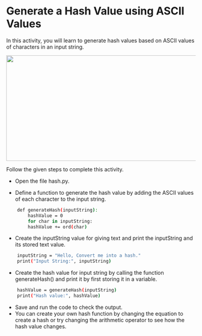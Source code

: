 Generate a Hash Value using ASCII Values
===================

In this activity, you will learn to generate hash values based on ASCII values of characters in an input string.


<img src= "https://s3.amazonaws.com/media-p.slid.es/uploads/2071954/images/10637840/SA1.gif" width = "521" height = "281">


Follow the given steps to complete this activity.


* Open the file hash.py.


* Define a function to generate the hash value by adding the ASCII values of each character to the input string.

```sh
	def generateHash(inputString):
		hashValue = 0
		for char in inputString:
        hashValue += ord(char)
```
  
* Create the inputString value for giving text and print the inputString and its stored text value.

```sh
	inputString = "Hello, Convert me into a hash."
  	print("Input String:", inputString)
```


* Create the hash value for input string by calling the function generateHash() and print it by first storing it in a variable.

```sh
	hashValue = generateHash(inputString)
	print("Hash value:", hashValue)
```
		
* Save and run the code to check the output.
* You can create your own hash function by changing the equation to create a hash or try changing the arithmetic operator to see how the hash value changes.
